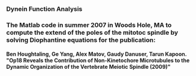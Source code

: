 ### Dynein Function Analysis

### The Matlab code in summer 2007 in Woods Hole, MA to compute the extend of the poles of the mitotoc spindle by solving Diophantine equations for the publication:

#### Ben Houghtaling, Ge Yang, Alex Matov, Gaudy Danuser, Tarun Kapoon. "Op18 Reveals the Contribution of Non-Kinetochore Microtubules to the Dynamic Organization of the Vertebrate Meiotic Spindle (2009)"

